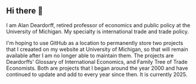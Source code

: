 ## Hi there 👋

<!--
**alandear44/alandear44** is a ✨ _special_ ✨ repository because its `README.md` (this file) appears on your GitHub profile.

Here are some ideas to get you started:

- 🔭 I’m currently working on ...
- 🌱 I’m currently learning ...
- 👯 I’m looking to collaborate on ...
- 🤔 I’m looking for help with ...
- 💬 Ask me about ...
- 📫 How to reach me: ...
- 😄 Pronouns: ...
- ⚡ Fun fact: ...
-->

I am Alan Deardorff, retired professor of economics and public policy at the University of Michigan.  My specialty is international trade and trade policy.

I'm hoping to use GitHub as a location to permanently store two projects that I creaated on my website at University of Michigan, so that will remain available after I am no longer able to maintain them.  The projects are Deardorffs' Glossary of International Economics, and Family Tree of Trade Economists.  Both are projects that I began around the year 2000 and have continued to update and add to every year since then.  It is currently 2025.
